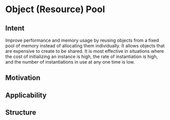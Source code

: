 # Object (Resource) Pool

## Intent

Improve performance and memory usage by reusing objects from a fixed pool of memory instead of allocating them individually. It allows objects that are expensive to create to be shared. It is most effective in situations where the cost of initializing an instance is high, the rate of instantiation is high, and the number of instantiations in use at any one time is low.

## Motivation

## Applicability

## Structure
